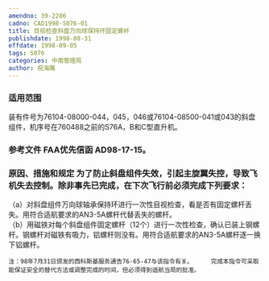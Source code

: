 ```yaml
---
amendno: 39-2286  
cadno: CAD1998-S076-01  
title: 目视检查斜盘万向球保持环固定螺杆  
publishdate: 1998-08-31  
effdate: 1998-09-05  
tags: S076  
categories: 中南管理局  
author: 祝海鹰  
---
```

  
### 适用范围  
装有件号为76104-08000-044，045，046或76104-08500-041或043的斜盘组件，机序号在760488之前的S76A，B和C型直升机。  
  
<!--more-->  
### 参考文件    FAA优先信函 AD98-17-15。  
  
### 原因、措施和规定     为了防止斜盘组件失效，引起主旋翼失控，导致飞机失去控制。除非事先已完成，在下次飞行前必须完成下列要求：  
   （a）对斜盘组件万向球轴承保持环进行一次性目视检查，看是否有固定螺杆丢失。用符合适航要求的AN3-5A螺杆代替丢失的螺杆。  
   （b）用磁铁对每个斜盘组件固定螺杆（12个）进行一次性检查，确认已装上钢螺杆。钢螺杆对磁铁有吸力，铝螺杆则没有。用符合适航要求的AN3-5A螺杆逐一换下铝螺杆。  
  
    注：98年7月31日颁发的西科斯基服务通告76-65-47与该指令有关。     完成本指令可采取能保证安全的替代方法或调整完成的时间，但必须得到适航当局的批准。  
  
